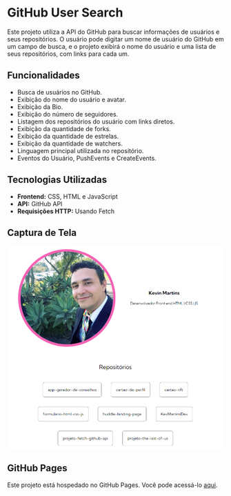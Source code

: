 # GitHub User Search

Este projeto utiliza a API do GitHub para buscar informações de usuários e seus repositórios. O usuário pode digitar um nome de usuário do GitHub em um campo de busca, e o projeto exibirá o nome do usuário e uma lista de seus repositórios, com links para cada um.

## Funcionalidades

- Busca de usuários no GitHub.
- Exibição do nome do usuário e avatar.
- Exibição da Bio.
- Exibição do número de seguidores.
- Listagem dos repositórios do usuário com links diretos.
- Exibição da quantidade de forks.
- Exibição da quantidade de estrelas.
- Exibição da quantidade de watchers.
- Linguagem principal utilizada no repositório.
- Eventos do Usuário, PushEvents e CreateEvents. 

## Tecnologias Utilizadas

- **Frontend:** CSS, HTML e JavaScript
- **API:** GitHub API
- **Requisições HTTP:** Usando Fetch

## Captura de Tela

![Captura de Tela do Projeto](./src/img/print1.png)

## GitHub Pages

Este projeto está hospedado no GitHub Pages. Você pode acessá-lo [aqui](https://kevmartinsdev.github.io/projeto-fetch-github-api/).